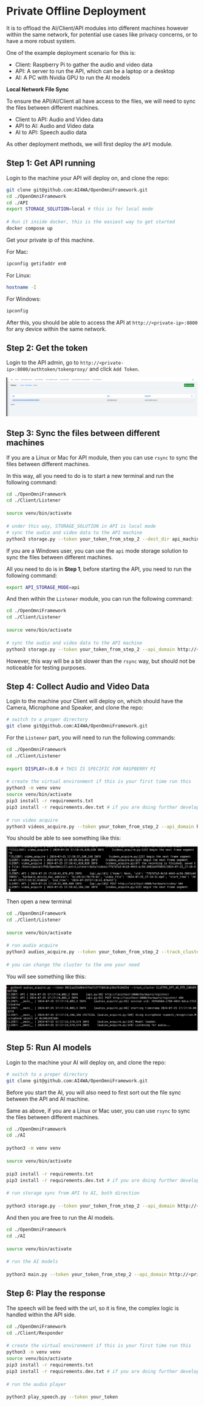 # Private Offline Deployment

It is to offload the AI/Client/API modules into different machines however within the same network, for potential use
cases like privacy concerns, or to have a more robust system.

One of the example deployment scenario for this is:

- Client: Raspberry Pi to gather the audio and video data
- API: A server to run the API, which can be a laptop or a desktop
- AI: A PC with Nvidia GPU to run the AI models

**Local Network File Sync**

To ensure the API/AI/Client all have access to the files, we will need to sync the files between different machines.

- Client to API: Audio and Video data
- API to AI: Audio and Video data
- AI to API: Speech audio data

As other deployment methods, we will first deploy the `API` module.

## **Step 1**: Get API running

Login to the machine your API will deploy on, and clone the repo:

```bash
git clone git@github.com:AI4WA/OpenOmniFramework.git
cd ./OpenOmniFramework
cd ./API
export STORAGE_SOLUTION=local # this is for local mode

# Run it inside docker, this is the easiest way to get started
docker compose up
```

Get your private ip of this machine.

For Mac:

```bash
ipconfig getifaddr en0
```

For Linux:

```bash
hostname -I
```

For Windows:

```bash
ipconfig
```

After this, you should be able to access the API at `http://<private-ip>:8000` for any device within the same network.

## **Step 2**: Get the token

Login to the API admin, go to `http://<private-ip>:8000/authtoken/tokenproxy/` and click `Add Token`.

![Add Token](../images/add_token.png)

## **Step 3**: Sync the files between different machines

If you are a Linux or Mac for API module, then you can use `rsync` to sync the files between different machines.

In this way, all you need to do is to start a new terminal and run the following command:

```bash
cd ./OpenOmniFramework
cd ./Client/Listener

source venv/bin/activate

# under this way, STORAGE_SOLUTION in API is local mode
# sync the audio and video data to the API machine
python3 storage.py --token your_token_from_step_2 --dest_dir api_machine_user@api_private_ip:/where/api/folder/is/Client/Listener/data --dest_password api_machine_password
```

If you are a Windows user, you can use the `api` mode storage solution to sync the files between different machines.

All you need to do is in **Step 1**, before starting the API, you need to run the following command:

```bash
export API_STORAGE_MODE=api
```

And then within the `Listener` module, you can run the following command:

```bash
cd ./OpenOmniFramework
cd ./Client/Listener

source venv/bin/activate

# sync the audio and video data to the API machine
python3 storage.py --token your_token_from_step_2 --api_domain http://<private-ip>:8000
```

However, this way will be a bit slower than the `rsync` way, but should not be noticeable for testing purposes.

## **Step 4**: Collect Audio and Video Data

Login to the machine your Client will deploy on, which should have the Camera, Microphone and Speaker, and clone the
repo:

```bash
# switch to a proper directory
git clone git@github.com:AI4WA/OpenOmniFramework.git
```

For the `Listener` part, you will need to run the following commands:

```bash
cd ./OpenOmniFramework
cd ./Client/Listener

export DISPLAY=:0.0 # THIS IS SPECIFIC FOR RASPBERRY PI

# create the virtual environment if this is your first time run this
python3 -m venv venv
source venv/bin/activate
pip3 install -r requirements.txt
pip3 install -r requirements.dev.txt # if you are doing further development

# run video acquire
python3 videos_acquire.py --token your_token_from_step_2 --api_domain http://<private-ip>:8000
```

You should be able to see something like this:

![video_cli](../images/video_cli.png)

Then open a new terminal

```bash
cd ./OpenOmniFramework
cd ./Client/Listener

source venv/bin/activate

# run audio acquire
python3 audios_acquire.py --token your_token_from_step_2 --track_cluster CLUSTER_GPT_4O_ETE_CONVERSATION  --api_domain http://<private-ip>:8000

# you can change the cluster to the one your need
```

You will see something like this:

![audio_cli](../images/audio_cli.png)

## **Step 5**: Run AI models

Login to the machine your AI will deploy on, and clone the repo:

```bash
# switch to a proper directory
git clone git@github.com:AI4WA/OpenOmniFramework.git
```

Before you start the AI, you will also need to first sort out the file sync between the API and AI machine.

Same as above, if you are a Linux or Mac user, you can use `rsync` to sync the files between different machines.

```bash
cd ./OpenOmniFramework
cd ./AI

python3 -m venv venv

source venv/bin/activate

pip3 install -r requirements.txt
pip3 install -r requirements.dev.txt # if you are doing further development

# run storage sync from API to AI, both direction 

python3 storage.py --token your_token_from_step_2 --api_domain http://<private-ip>:8000 --dest_dir api_machine_user@api_private_ip:/where/api/folder/is/OpenOmniFramework/AI/data --dest_password api_machine_password
```

And then you are free to run the AI models.

```bash
cd ./OpenOmniFramework
cd ./AI

source venv/bin/activate

# run the AI models

python3 main.py --token your_token_from_step_2 --api_domain http://<private-ip>:8000
```

## **Step 6**: Play the response

The speech will be feed with the url, so it is fine, the complex logic is handled within the API side.

```bash
cd ./OpenOmniFramework
cd ./Client/Responder

# create the virtual environment if this is your first time run this
python3 -m venv venv
source venv/bin/activate
pip3 install -r requirements.txt
pip3 install -r requirements.dev.txt # if you are doing further development

# run the audio player

python3 play_speech.py --token your_token
```